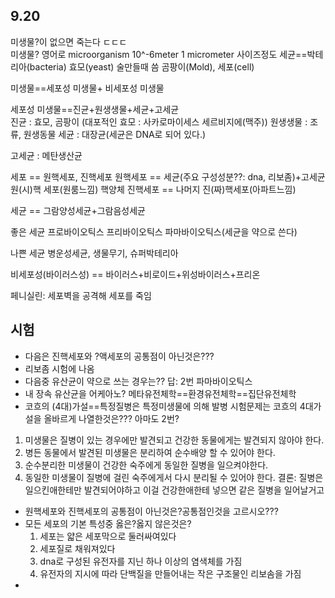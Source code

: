 ## 9.20 
미생물?이 없으면 죽는다 ㄷㄷㄷ  
미생물? 영어로 microorganism 10^-6meter 1 micrometer 사이즈정도
세균==박테리아(bacteria)  효모(yeast) 술만들때 씀 곰팡이(Mold), 세포(cell)  
  
미생물==세포성 미생물+ 비세포성 미생물  

세포성 미생물==진균+원생생물+세균+고세균  
진균 : 효모, 곰팡이 (대포적인 효모 : 사카로마이세스 세르비지에(맥주))
원생생물 : 조류, 원생동물
세균 : 대장균(세균은 DNA로 되어 있다.)  

고세균 : 메탄생산균

세포 == 원핵세포, 진핵세포
원핵세포 == 세균(주요 구성성분??: dna, 리보좀)+고세균
원(시)핵 세포(원룸느낌) 핵양체
진핵세포 == 나머지
진(짜)핵세포(아파트느낌)

세균 == 그람양성세균+그람음성세균



좋은 세균
프로바이오틱스
프리바이오틱스
파마바이오틱스(세균을 약으로 쓴다)

나쁜 세균
병운성세균, 생물무기, 슈퍼박테리아

비세포성(바이러스성) == 바이러스+비로이드+위성바이러스+프리온

페니실린: 세포벽을 공격해 세포를 죽임



## 시험
* 다음은 진핵세포와 ?액세포의 공통점이 아닌것은???
* 리보좀 시험에 나옴
* 다음중 유산균이 약으로 쓰는 경우는?? 답: 2번 파마바이오틱스
* 내 장속 유산균을 어케아노? 메타유전체학==환경유전체학==집단유전체학
* 코흐의 (4대)가설==특정질병은 특정미생물에 의해 발병 시험문제는 코흐의 4대가설을 올바르게 나열한것은??? 아마도 2번?
1. 미생물은 질병이 있는 경우에만 발견되고 건강한 동물에게는 발견되지 않아야 한다.
2. 병든 동물에서 발견된 미생물은 분리하여 순수배양 할 수 있어야 한다.
3. 순수분리한 미생물이 건강한 숙주에게 동일한 질병을 일으켜야한다.
4. 동일한 미생물이 질병에 걸린 숙주에게서 다시 분리될 수 있어야 한다.
결론: 질병은 일으킨애한테만 발견되어야하고 이걸 건강한애한테 넣으면 같은 질병을 일어날거고

* 원핵세포와 진핵세포의 공통점이 아닌것은?공통점인것을 고르시오??? 
* 모든 세포의 기본 특성중 옳은?옳지 않은것은?
  1. 세포는 얇은 세포막으로 둘러싸여있다
  2. 세포질로 채워져있다
  3. dna로 구성된 유전자를 지닌 하나 이상의 염색체를 가짐
  4. 유전자의 지시에 따라 단백질을 만들어내는 작은 구조물인 리보솜을 가짐
* 


